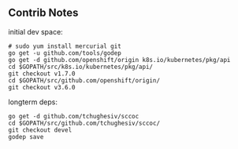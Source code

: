 ## Contrib Notes

initial dev space:
```shell
# sudo yum install mercurial git
go get -u github.com/tools/godep
go get -d github.com/openshift/origin k8s.io/kubernetes/pkg/api
cd $GOPATH/src/k8s.io/kubernetes/pkg/api/
git checkout v1.7.0
cd $GOPATH/src/github.com/openshift/origin/
git checkout v3.6.0
```

longterm deps:
```shell
go get -d github.com/tchughesiv/sccoc
cd $GOPATH/src/github.com/tchughesiv/sccoc/
git checkout devel
godep save
```
